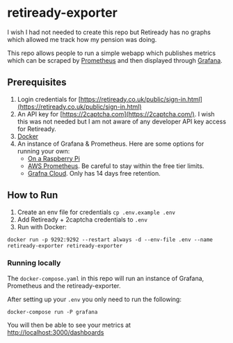 # retiready-exporter

I wish I had not needed to create this repo but Retiready has no graphs which allowed me track how my pension was doing.

This repo allows people to run a simple webapp which publishes metrics which can be scraped by [Prometheus](https://prometheus.io/) and then displayed through [Grafana](https://grafana.com/).

## Prerequisites

1. Login credentials for [https://retiready.co.uk/public/sign-in.html](https://retiready.co.uk/public/sign-in.html)
2. An API key for [https://2captcha.com](https://2captcha.com/). I wish this was not needed but I am not aware of any developer API key access for Retiready.
3. [Docker](https://www.docker.com/)
3. An instance of Grafana & Prometheus. Here are some options for running your own:
	* [On a Raspberry Pi](https://grafana.com/tutorials/install-grafana-on-raspberry-pi/)
	* [AWS Prometheus](https://aws.amazon.com/prometheus/). Be careful to stay within the free tier limits.
	* [Grafna Cloud](https://grafana.com/products/cloud/). Only has 14 days free retention.

## How to Run

1. Create an env file for credentials `cp .env.example .env`
2. Add Retiready + 2captcha credentials to `.env`
3. Run with Docker:
```
docker run -p 9292:9292 --restart always -d --env-file .env --name retiready-exporter retiready-exporter
```

### Running locally

The `docker-compose.yaml` in this repo will run an instance of Grafana, Prometheus and the retiready-exporter.

After setting up your `.env` you only need to run the following:

```
docker-compose run -P grafana
```

You will then be able to see your metrics at [http://localhost:3000/dashboards](http://localhost:3000/dashboards)